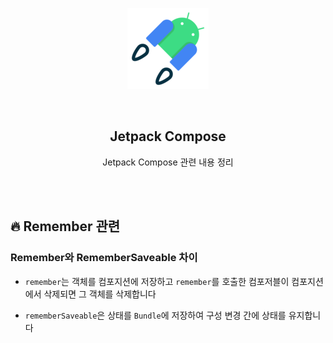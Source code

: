 <div align="center">
  <p>
    <img src="../../README.assets/jetpack-hero.png">
  </p>
  <br>
  <h2>Jetpack Compose</h2>
  <p>Jetpack Compose 관련 내용 정리</p>
  <br>
  <br>
</div>





## 🔥 Remember 관련

### Remember와 RememberSaveable 차이

- `remember`는 객체를 컴포지션에 저장하고 `remember`를 호출한 컴포저블이 컴포지션에서 삭제되면 그 객체를 삭제합니다

- `rememberSaveable`은 상태를 `Bundle`에 저장하여 구성 변경 간에 상태를 유지합니다
